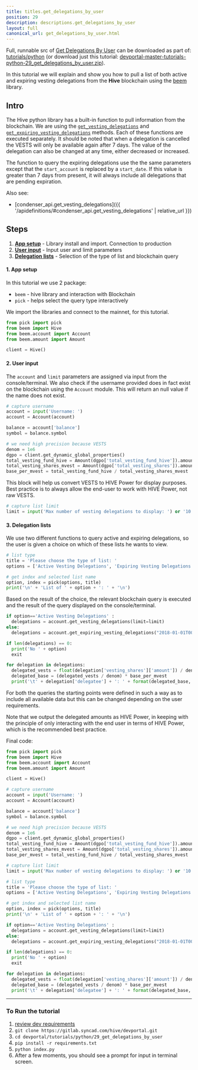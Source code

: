 ```yaml
---
title: titles.get_delegations_by_user
position: 29
description: descriptions.get_delegations_by_user
layout: full
canonical_url: get_delegations_by_user.html
---
```

Full, runnable src of [Get Delegations By User](https://gitlab.syncad.com/hive/devportal/-/tree/master/tutorials/python/29_get_delegations_by_user) can be downloaded as part of: [tutorials/python](https://gitlab.syncad.com/hive/devportal/-/tree/master/tutorials/python) (or download just this tutorial: [devportal-master-tutorials-python-29_get_delegations_by_user.zip](https://gitlab.syncad.com/hive/devportal/-/archive/master/devportal-master.zip?path=tutorials/python/29_get_delegations_by_user)).

In this tutorial we will explain and show you how to pull a list of both active and expiring vesting delegations from the **Hive** blockchain using the [beem](https://github.com/holgern/beem) library.

## Intro

The Hive python library has a built-in function to pull information from the blockchain. We are using the [`get_vesting_delegations`](https://beem.readthedocs.io/en/latest/beem.account.html#beem.account.Account.get_vesting_delegations) and [`get_expiring_vesting_delegations`](https://beem.readthedocs.io/en/latest/beem.account.html#beem.account.Account.get_expiring_vesting_delegations) methods.  Each of these functions are executed separately.  It should be noted that when a delegation is cancelled the VESTS will only be available again after 7 days.  The value of the delegation can also be changed at any time, either decreased or increased.

The function to query the expiring delegations use the the same parameters except that the `start_account` is replaced by a `start_date`.  If this value is greater than 7 days from present, it will always include all delegations that are pending expiration.

Also see:
* [condenser_api.get_vesting_delegations]({{ '/apidefinitions/#condenser_api.get_vesting_delegations' | relative_url }})

## Steps

1. [**App setup**](#setup) - Library install and import. Connection to production
1. [**User input**](#input) - Input user and limit parameters
1. [**Delegation lists**](#query) - Selection of the type of list and blockchain query

#### 1. App setup <a name="setup"></a>

In this tutorial we use 2 package:

- `beem` - hive library and interaction with Blockchain
- `pick` - helps select the query type interactively

We import the libraries and connect to the mainnet, for this tutorial.

```python
from pick import pick
from beem import Hive
from beem.account import Account
from beem.amount import Amount

client = Hive()
```

#### 2. User input <a name="input"></a>

The `account` and `limit` parameters are assigned via input from the console/terminal. We also check if the username provided does in fact exist on the blockchain using the `Account` module. This will return an null value if the name does not exist.

```python
# capture username
account = input('Username: ')
account = Account(account)

balance = account['balance']
symbol = balance.symbol

# we need high precision because VESTS
denom = 1e6
dgpo = client.get_dynamic_global_properties()
total_vesting_fund_hive = Amount(dgpo['total_vesting_fund_hive']).amount
total_vesting_shares_mvest = Amount(dgpo['total_vesting_shares']).amount / denom
base_per_mvest = total_vesting_fund_hive / total_vesting_shares_mvest
```

This block will help us convert VESTS to HIVE Power for display purposes.  Best practice is to always allow the end-user to work with HIVE Power, not raw VESTS.

```python
# capture list limit
limit = input('Max number of vesting delegations to display: ') or '10'
```

#### 3. Delegation lists <a name="query"></a>

We use two different functions to query active and expiring delegations, so the user is given a choice on which of these lists he wants to view.

```python
# list type
title = 'Please choose the type of list: '
options = ['Active Vesting Delegations', 'Expiring Vesting Delegations']

# get index and selected list name
option, index = pick(options, title)
print('\n' + 'List of ' + option + ': ' + '\n')
```

Based on the result of the choice, the relevant blockchain query is executed and the result of the query displayed on the console/terminal.

```python
if option=='Active Vesting Delegations' :
  delegations = account.get_vesting_delegations(limit=limit)
else:
  delegations = account.get_expiring_vesting_delegations("2018-01-01T00:00:00", limit=limit)

if len(delegations) == 0:
  print('No ' + option)
  exit

for delegation in delegations:
  delegated_vests = float(delegation['vesting_shares']['amount']) / denom
  delegated_base = (delegated_vests / denom) * base_per_mvest
  print('\t' + delegation['delegatee'] + ': ' + format(delegated_base, '.3f') + ' ' + symbol)
```

For both the queries the starting points were defined in such a way as to include all available data but this can be changed depending on the user requirements.

Note that we output the delegated amounts as HIVE Power, in keeping with the principle of only interacting with the end user in terms of HIVE Power, which is the recommended best practice.

Final code:

```python
from pick import pick
from beem import Hive
from beem.account import Account
from beem.amount import Amount

client = Hive()

# capture username
account = input('Username: ')
account = Account(account)

balance = account['balance']
symbol = balance.symbol

# we need high precision because VESTS
denom = 1e6
dgpo = client.get_dynamic_global_properties()
total_vesting_fund_hive = Amount(dgpo['total_vesting_fund_hive']).amount
total_vesting_shares_mvest = Amount(dgpo['total_vesting_shares']).amount / denom
base_per_mvest = total_vesting_fund_hive / total_vesting_shares_mvest

# capture list limit
limit = input('Max number of vesting delegations to display: ') or '10'

# list type
title = 'Please choose the type of list: '
options = ['Active Vesting Delegations', 'Expiring Vesting Delegations']

# get index and selected list name
option, index = pick(options, title)
print('\n' + 'List of ' + option + ': ' + '\n')

if option=='Active Vesting Delegations' :
  delegations = account.get_vesting_delegations(limit=limit)
else:
  delegations = account.get_expiring_vesting_delegations("2018-01-01T00:00:00", limit=limit)

if len(delegations) == 0:
  print('No ' + option)
  exit

for delegation in delegations:
  delegated_vests = float(delegation['vesting_shares']['amount']) / denom
  delegated_base = (delegated_vests / denom) * base_per_mvest
  print('\t' + delegation['delegatee'] + ': ' + format(delegated_base, '.3f') + ' ' + symbol)


```

---

### To Run the tutorial

1. [review dev requirements](getting_started.html)
1. `git clone https://gitlab.syncad.com/hive/devportal.git`
1. `cd devportal/tutorials/python/29_get_delegations_by_user`
1. `pip install -r requirements.txt`
1. `python index.py`
1. After a few moments, you should see a prompt for input in terminal screen.
